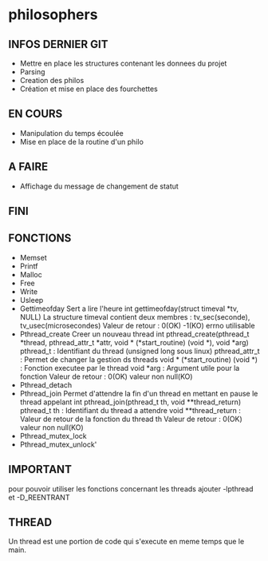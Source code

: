 # philosophers

## INFOS DERNIER GIT
- Mettre en place les structures contenant les donnees du projet
- Parsing
- Creation des philos
- Création et mise en place des fourchettes

## EN COURS
- Manipulation du temps écoulée
- Mise en place de la routine d'un philo

## A FAIRE
- Affichage du message de changement de statut

## FINI

## FONCTIONS
- Memset
- Printf
- Malloc
- Free
- Write
- Usleep
- Gettimeofday
Sert a lire l'heure
int gettimeofday(struct timeval *tv, NULL)
La structure timeval contient deux membres : tv_sec(seconde), tv_usec(microsecondes)
Valeur de retour : 0(OK) -1(KO) errno utilisable
- Pthread_create
Creer un nouveau thread
int pthread_create(pthread_t *thread, pthread_attr_t *attr, void * (*start_routine) (void *), void *arg)
pthread_t : Identifiant du thread (unsigned long sous linux)
pthread_attr_t : Permet de changer la gestion ds threads
void * (*start_routine) (void *) : Fonction executee par le thread
void *arg : Argument utile pour la fonction
Valeur de retour : 0(OK) valeur non null(KO)
- Pthread_detach
- Pthread_join
Permet d'attendre la fin d'un thread en mettant en pause le thread appelant
int pthread_join(pthread_t th, void **thread_return)
pthread_t th : Identifiant du thread a attendre
void **thread_return : Valeur de retour de la fonction du thread th
Valeur de retour : 0(OK) valeur non null(KO)
- Pthread_mutex_lock
- Pthread_mutex_unlock'

## IMPORTANT
pour pouvoir utiliser les fonctions concernant les threads ajouter -lpthread et -D_REENTRANT

## THREAD
Un thread est une portion de code qui s'execute en meme temps que le main.